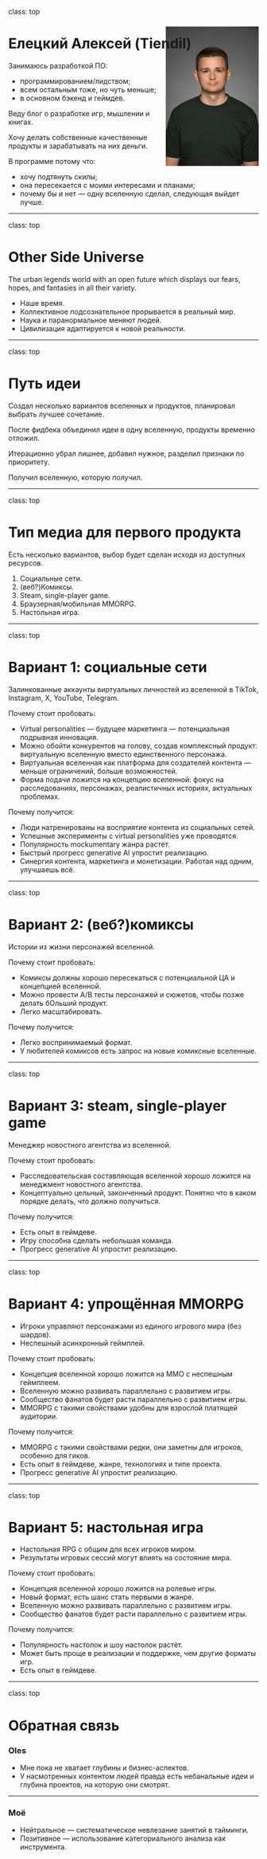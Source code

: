 class: top

# Елецкий Алексей (Tiendil)

<img src="./avatara.jpg" style="height: 20em; float: right; margin-top: -5em;"/>

Занимаюсь разработкой ПО:

- программированием/лидством;
- всем остальным тоже, но чуть меньше;
- в основном бэкенд и геймдев.

Веду блог о разработке игр, мышлении и книгах.

Хочу делать собственные качественные продукты и зарабатывать на них деньги.

В программе потому что:

- хочу подтянуть скилы;
- она пересекается с моими интересами и планами;
- почему бы и нет — одну вселенную сделал, следующая выйдет лучше.

<!-- Написать 3 предложения о себе. "Занимаюсь/увлекаюсь [тем-то], когда вырасту хочу делать [то-то], в программе потому что [вот так вот]".   -->

---
class: top

# Other Side Universe

The urban legends world with an open future which displays our fears, hopes, and fantasies in all their variety.

- Наше время.
- Коллективное подсознательное прорывается в реальный мир.
- Наука и паранормальное меняют людей.
- Цивилизация адаптируется к новой реальности.

<!-- Слайд 2: Написать одно-два предложения про то самое за что мы бились на прошлой неделе "что за парк я строю и какой в нем главный аттракцион". "Я строю Sci-Fi вселенную в недалеком будущем, в которую из пространственно-временной аномалии постоянно валится всякая дичь".-->

---
class: top

# Путь идеи

Создал несколько вариантов вселенных и продуктов, планировал выбрать лучшее сочетание.

После фидбека объединил идеи в одну вселенную, продукты временно отложил.

Итерационно убрал лишнее, добавил нужное, разделил признаки по приоритету.

Получил вселенную, которую получил.

<!-- Слайд 3: Написать несколько предложений о том как изменилась ваша идея или отношение к ней/взгляд на нее (или как идеи не было вообще) с начала программы до сегодняшнего дня. Если вы нихера не поняли, ничего не изменилось, или стало только хуже - это тоже результат. Не надо выдумывать успехи, мы не на заседании правительства. -->

---
class: top

# Тип медиа для первого продукта

Есть несколько вариантов, выбор будет сделан исходя из доступных ресурсов.

1. Социальные сети.
2. (веб?)Комиксы.
3. Steam, single-player game.
4. Браузерная/мобильная MMORPG.
5. Настольная игра.

<!-- Слайд 4: Написать одно-два предложения о том в каком типе медиа хотите реализовывать эту вселенную (игра, кино, комикс и так далее) и почему. Возможно, есть какие-то аспекты вселенной, которые прямо просятся на реализацию в каком-то типе медиа (типа важная идея вашей вселенной выглядит как готовая игровая механика). -->

---
class: top

# Вариант 1: социальные сети

Залинкованные аккаунты виртуальных личностей из вселенной в TikTok, Instagram, X, YouTube, Telegram.

Почему стоит пробовать:

- Virtual personalities — будущее маркетинга — потенциальная подрывная инновация.
- Можно обойти конкурентов на голову, создав комплексный продукт: виртуальную вселенную вместо единственного персонажа.
- Виртуальная вселенная как платформа для создателей контента —  меньше ограничений, больше возможностей.
- Форма подачи ложится на концепцию вселенной: фокус на расследованиях, персонажах, реалистичных историях, актуальных проблемах.

Почему получится:

- Люди натренированы на восприятие контента из социальных сетей.
- Успешные эксперименты с virtual personalities уже проводятся.
- Популярность mockumentary жанра растёт.
- Быстрый прогресс generative AI упростит реализацию.
- Синергия контента, маркетинга и монетизации. Работая над одним, улучшаешь всё.

---
class: top

# Вариант 2: (веб?)комиксы

Истории из жизни персонажей вселенной.

Почему стоит пробовать:

- Комиксы должны хорошо пересекаться с потенциальной ЦА и концепцией вселенной.
- Можно провести А/B тесты персонажей и сюжетов, чтобы позже делать бОльший продукт.
- Легко масштабировать.

Почему получится:

- Легко воспринимаемый формат.
- У любителей комиксов есть запрос на новые комиксные вселенные.

---
class: top

# Вариант 3: steam, single-player game

Менеджер новостного агентства из вселенной.

Почему стоит пробовать:

- Расследовательская составляющая вселенной хорошо ложится на менеджмент новостного агентства.
- Концептуально цельный, законченный продукт. Понятно что в каком порядке делать, что должно получиться.

Почему получится:

- Есть опыт в геймдеве.
- Игру способна сделать небольшая команда.
- Прогресс generative AI упростит реализацию.

---
class: top

# Вариант 4: упрощённая MMORPG

- Игроки управляют персонажами из единого игрового мира (без шардов).
- Неспешный асинхронный геймплей.

Почему стоит пробовать:

- Концепция вселенной хорошо ложится на MMO с неспешным геймплеем.
- Вселенную можно развивать параллельно с развитием игры.
- Сообщество фанатов будет расти параллельно с развитием игры.
- MMORPG с такими свойствами удобны для взрослой платящей аудитории.

Почему получится:

- MMORPG с такими свойствами редки, они заметны для игроков, особенно для гиков.
- Есть опыт в геймдеве, жанре, технологиях и типе проекта.
- Прогресс generative AI упростит реализацию.

---
class: top

# Вариант 5: настольная игра

- Настольная RPG с общим для всех игроков миром.
- Результаты игровых сессий могут влиять на состояние мира.

Почему стоит пробовать:

- Концепция вселенной хорошо ложится на ролевые игры.
- Новый формат, есть шанс стать первыми в жанре.
- Вселенную можно развивать параллельно с развитием игры.
- Сообщество фанатов будет расти параллельно с развитием игры.

Почему получится:

- Популярность настолок и шоу настолок растёт.
- Может быть проще в реализации и поддержке, чем другие форматы игр.
- Есть опыт в геймдеве.

---
class: top

# Обратная связь

### Oles

<ul>
    <li>Мне пока не хватает глубины и бизнес-аспектов.</li>
    <li>У насмотренных контентом людей правда есть небанальные идеи и глубина проектов, на которую они смотрят.</li>
</ul>

<hr/>

### Моё
<ul>
    <li>Нейтральное — систематическое невлезание занятий в тайминги.</li>
    <li>Позитивное — использование категориального анализа как инструмента.</li>
</ul>

<!-- Слайд 5: -->
<!--   5.1. Спрашиваете любого из участников "расскажи мне пжлст любое, что вообще запомнилось (хорошее, плохое, смешное, неожиданное) за прошедшее время на программе. От стикера в чате, до гениальной идеи в вашем же проекте или в обсуждении, или какой-то новой информации про вас самих, про других участников, про программу, про меня (ИЛИ ПОЛЯКОВА). Помещаете ответ на слайд. -->
<!--   5.2. Спрашиваете то же самое у себя. Помещаете ответ на слайд. -->

<!-- Презенташку лучше всего сделать в Google Slides и прилепить ссылку на нее в своей строке в той табличке, которую вы собрали в прошлую субботу -->
